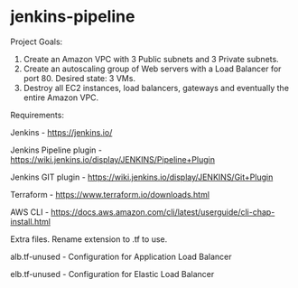 # jenkins-pipeline

Project Goals:

1) Create an Amazon VPC with 3 Public subnets and 3 Private subnets. 
2) Create an autoscaling group of Web servers with a Load Balancer for port 80. Desired state: 3 VMs.
3) Destroy all EC2 instances, load balancers, gateways and eventually the entire Amazon VPC.

Requirements:

Jenkins - https://jenkins.io/

Jenkins Pipeline plugin - https://wiki.jenkins.io/display/JENKINS/Pipeline+Plugin

Jenkins GIT plugin - https://wiki.jenkins.io/display/JENKINS/Git+Plugin

Terraform - https://www.terraform.io/downloads.html

AWS CLI - https://docs.aws.amazon.com/cli/latest/userguide/cli-chap-install.html

Extra files. Rename extension to .tf to use.

alb.tf-unused - Configuration for Application Load Balancer

elb.tf-unused - Configuration for Elastic Load Balancer
